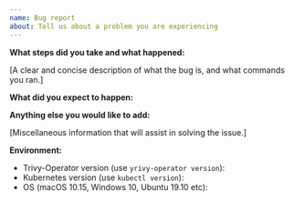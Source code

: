 ```yaml
---
name: Bug report
about: Tell us about a problem you are experiencing
---
```


**What steps did you take and what happened:**

[A clear and concise description of what the bug is, and what commands you ran.]

**What did you expect to happen:**

**Anything else you would like to add:**

[Miscellaneous information that will assist in solving the issue.]

**Environment:**

- Trivy-Operator version (use `yrivy-operator version`):
- Kubernetes version (use `kubectl version`):
- OS (macOS 10.15, Windows 10, Ubuntu 19.10 etc):
